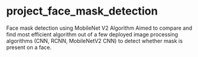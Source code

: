 # project_face_mask_detection
Face mask detection using MobileNet V2 Algorithm 
Aimed to compare and find most efficient algorithm out of a few deployed image processing algorithms 
(CNN, RCNN, MobileNetV2 CNN) to detect whether mask is present on a face.
